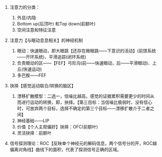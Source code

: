 1. 注意力的分类：
	1. 外显/内隐
	2. Bottom up(后顶叶) 和Top down(前额叶)
	3. 空间注意和特征注意
2. 注意力【与眼动息息相关】的神经机制
	1. 眼动：快速眼动，即大眼跳【还存在微眼跳——下意识的活动】(前馈系统——开环系统)、平滑追踪(闭环系统)
	2. 负责眼动的区——【FEF】弓形沟(前——快速眼动，后——平滑眼动)、上丘(快速运动)
	3. 多巴胺——FEF

3. 抉择【感觉运动联合/转换的脑区】
	1. 漂移扩散模型：二选一，信噪比越高，感觉的证据累积需要更少的时间从而进行运动的转换，即，抉择。【第三目标：当信噪比极弱时，没有信心时，可放弃两个目标，选择不确定的第三个目标——漂移扩散介于二者之间】
	2. 神经基础——LIP
	3. 价值【个人主观偏好】抉择：OFC(前额叶)
	4. 灵活抉择：前额叶
4. 信号探测理论：ROC【反映单个神经元的解码信息，两个信号分的开，ROC越偏离对角线】曲线下的面积，代表了探测信号正确的区域。